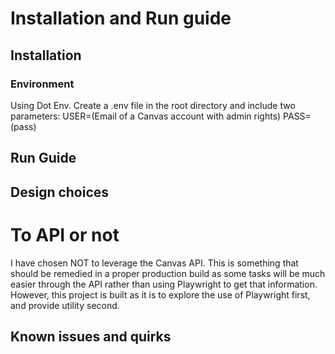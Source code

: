 # Installation and Run guide

## Installation

### Environment

Using Dot Env.
Create a .env file in the root directory and include two parameters:
USER=(Email of a Canvas account with admin rights)
PASS=(pass)

## Run Guide

## Design choices

# To API or not

I have chosen NOT to leverage the Canvas API.
This is something that should be remedied in a proper production build as some tasks will be much easier through the API rather than using Playwright to get that information.
However, this project is built as it is to explore the use of Playwright first, and provide utility second.

## Known issues and quirks
